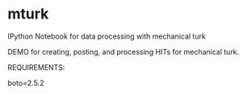 mturk
=====

IPython Notebook for data processing with mechanical turk

DEMO for creating, posting, and processing HITs for mechanical turk.

REQUIREMENTS:

boto=2.5.2
